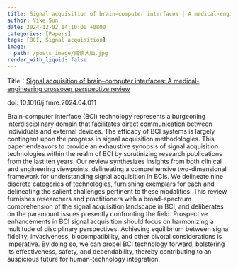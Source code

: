 ```yaml
---
title: Signal acquisition of brain–computer interfaces | A medical-engineering crossover perspective review
author: Yike Sun
date: 2024-12-02 14:10:00 +0800
categories: [Papers]
tags: [BCI, Signal acquisition]
image:
  path: /posts_image/阅读大脑.jpg
render_with_liquid: false
---
```


Title：<a href="https://doi.org/10.1016/j.fmre.2024.04.011">Signal acquisition of brain–computer interfaces: A medical-engineering crossover perspective review</a>

doi: 10.1016/j.fmre.2024.04.011

Brain-computer interface (BCI) technology represents a burgeoning interdisciplinary domain that facilitates direct communication between individuals and external devices. The efficacy of BCI systems is largely contingent upon the progress in signal acquisition methodologies. This paper endeavors to provide an exhaustive synopsis of signal acquisition technologies within the realm of BCI by scrutinizing research publications from the last ten years. Our review synthesizes insights from both clinical and engineering viewpoints, delineating a comprehensive two-dimensional framework for understanding signal acquisition in BCIs. We delineate nine discrete categories of technologies, furnishing exemplars for each and delineating the salient challenges pertinent to these modalities. This review furnishes researchers and practitioners with a broad-spectrum comprehension of the signal acquisition landscape in BCI, and deliberates on the paramount issues presently confronting the field. Prospective enhancements in BCI signal acquisition should focus on harmonizing a multitude of disciplinary perspectives. Achieving equilibrium between signal fidelity, invasiveness, biocompatibility, and other pivotal considerations is imperative. By doing so, we can propel BCI technology forward, bolstering its effectiveness, safety, and dependability, thereby contributing to an auspicious future for human-technology integration.
